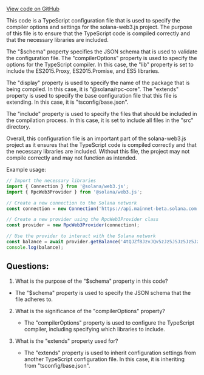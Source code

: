 [View code on GitHub](https://github.com/solana-labs/solana-web3.js/blob/master/packages/rpc-core/tsconfig.json)

This code is a TypeScript configuration file that is used to specify the compiler options and settings for the solana-web3.js project. The purpose of this file is to ensure that the TypeScript code is compiled correctly and that the necessary libraries are included.

The "$schema" property specifies the JSON schema that is used to validate the configuration file. The "compilerOptions" property is used to specify the options for the TypeScript compiler. In this case, the "lib" property is set to include the ES2015.Proxy, ES2015.Promise, and ES5 libraries.

The "display" property is used to specify the name of the package that is being compiled. In this case, it is "@solana/rpc-core". The "extends" property is used to specify the base configuration file that this file is extending. In this case, it is "tsconfig/base.json".

The "include" property is used to specify the files that should be included in the compilation process. In this case, it is set to include all files in the "src" directory.

Overall, this configuration file is an important part of the solana-web3.js project as it ensures that the TypeScript code is compiled correctly and that the necessary libraries are included. Without this file, the project may not compile correctly and may not function as intended.

Example usage:

```typescript
// Import the necessary libraries
import { Connection } from '@solana/web3.js';
import { RpcWeb3Provider } from '@solana/web3.js';

// Create a new connection to the Solana network
const connection = new Connection('https://api.mainnet-beta.solana.com');

// Create a new provider using the RpcWeb3Provider class
const provider = new RpcWeb3Provider(connection);

// Use the provider to interact with the Solana network
const balance = await provider.getBalance('4tQJZf8JzvJQv5zJz5J5Jz5Jz5Jz5Jz5Jz5Jz5Jz5Jz');
console.log(balance);
```
## Questions: 
 1. What is the purpose of the "$schema" property in this code?
   - The "$schema" property is used to specify the JSON schema that the file adheres to.

2. What is the significance of the "compilerOptions" property?
   - The "compilerOptions" property is used to configure the TypeScript compiler, including specifying which libraries to include.

3. What is the "extends" property used for?
   - The "extends" property is used to inherit configuration settings from another TypeScript configuration file. In this case, it is inheriting from "tsconfig/base.json".